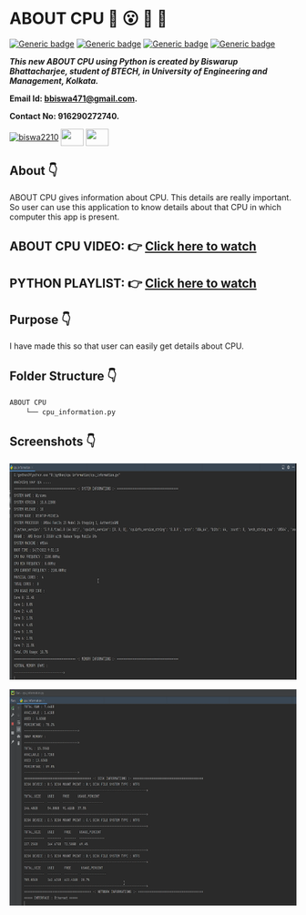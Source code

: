 # ABOUT CPU :star_struck: :open_mouth: :running: :star2:

[![Generic badge](https://img.shields.io/badge/advance-Python3-yellowgreen)](https://shields.io/) [![Generic badge](https://img.shields.io/badge/module-random-red)](https://shields.io/) [![Generic badge](https://img.shields.io/badge/module-time-brightgreen)](https://shields.io/) [![Generic badge](https://img.shields.io/badge/module-datetime-orange)](https://shields.io/) 
<br>

***This new ABOUT CPU using Python is created by Biswarup Bhattacharjee, student of BTECH, in University of Engineering and Management, Kolkata.***

**Email Id: bbiswa471@gmail.com.** 

**Contact No: 916290272740.** 


<p align="left">
<a href="https://www.facebook.com/profile.php?id=100070395300810" target="blank"><img align="center" src="https://cdn.jsdelivr.net/npm/simple-icons@3.0.1/icons/facebook.svg" alt="biswa2210" height="30" width="40" /></a>
<a href="https://instagram.com/biswarup2210" target="blank"><img align="center" src="https://cdn.jsdelivr.net/npm/simple-icons@3.0.1/icons/instagram.svg" alt="" height="30" width="40" /></a>
<a href="https://github.com/biswa2210" target="blank"><img align="center" src="https://cdn.jsdelivr.net/npm/simple-icons@3.0.1/icons/github.svg" alt="" height="30" width="40" /></a>
</p>

## About :point_down: 

<div align="justified">
    
ABOUT CPU gives information about CPU. This details are really important. So user can use this application to know details about that CPU in which computer this app is present.
 
</div>

## ABOUT CPU VIDEO: :point_right: <a href="https://www.youtube.com/watch?v=_Z6FWUcPD_c&list=PL0lbDlMJ1h4ikgkbohDuJurlnFvGzJCMr&index=3">Click here to watch</a>

## PYTHON PLAYLIST: :point_right: <a href="https://www.youtube.com/watch?v=SsKXFCSfQgw&list=PL0lbDlMJ1h4ikgkbohDuJurlnFvGzJCMr">Click here to watch</a>

## Purpose :point_down:

<div align="justified">
    
I have made this so that user can easily get details about CPU.

</div>


## Folder Structure :point_down:

```bash
ABOUT CPU
    └── cpu_information.py
```
    
## Screenshots :point_down: 

<div align="center">
    
<a href="cpu1.png"><img src="cpu1.png" width="800" height= "380"></a> 
    
<a href="cpu2.png"><img src="cpu2.png" width="800" height= "380"></a>

</div>


